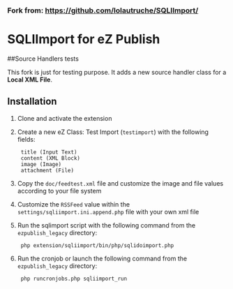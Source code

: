 ### Fork from: https://github.com/lolautruche/SQLIImport/

# SQLIImport for eZ Publish
##Source Handlers tests

This fork is just for testing purpose. It adds a new source handler class for a **Local XML File**.


## Installation

1. Clone and activate the extension
2. Create a new eZ Class: Test Import (`testimport`) with the following fields:

		title (Input Text)
		content (XML Block)
		image (Image)
		attachment (File)

3. Copy the `doc/feedtest.xml` file and customize the image and file values according to your file system
4. Customize the `RSSFeed` value within the `settings/sqliimport.ini.append.php` file with your own xml file
5. Run the sqlimport script with the following command from the `ezpublish_legacy` directory:
    	
		php extension/sqliimport/bin/php/sqlidoimport.php

6. Run the cronjob or launch the following command from the `ezpublish_legacy` directory:
    
		php runcronjobs.php sqliimport_run

